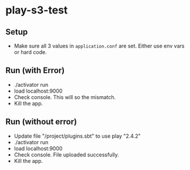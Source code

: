 # play-s3-test

## Setup
- Make sure all 3 values in `application.conf` are set. Either use env vars or hard code.

## Run (with Error)
- ./activator run
- load localhost:9000
- Check console.  This will so the mismatch.
- Kill the app.

## Run (without error)
- Update file "/project/plugins.sbt" to use play "2.4.2"
- ./activator run
- load localhost:9000
- Check console.  File uploaded successfully.
- Kill the app.